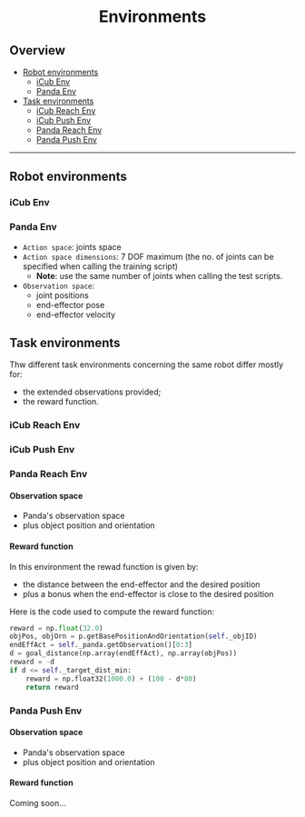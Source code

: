 <p align="center">
<h1 align="center">Environments</h1>
</p>

## Overview
 - [Robot environments](#robot-environments)
    - [iCub Env](#icub-env)
    - [Panda Env](#panda-env)
 - [Task environments](#task-environments)
    - [iCub Reach Env](#icub-reach-env)
    - [iCub Push Env](#icub-push-env)
    - [Panda Reach Env](#panda-reach-env)
    - [Panda Push Env](#panda-push-env)
---

## Robot environments
### iCub Env
### Panda Env
- `Action space`: joints space
- `Action space dimensions`: 7 DOF maximum (the no. of joints can be specified when calling the training script) 
    - **Note**: use the same number of joints when calling the test scripts.
-  `Observation space`: 
   - joint positions
   - end-effector pose
   - end-effector velocity

## Task environments

Thw different task environments concerning the same robot differ mostly for:
  - the extended observations provided;
  - the reward function.
  
### iCub Reach Env
### iCub Push Env

### Panda Reach Env

#### Observation space
- Panda's observation space
- plus object position and orientation

#### Reward function
In this environment the rewad function is given by:
- the distance between the end-effector and the desired position
- plus a bonus when the end-effector is close to the desired position

Here is the code used to compute the reward function:

```python
reward = np.float(32.0)
objPos, objOrn = p.getBasePositionAndOrientation(self._objID)
endEffAct = self._panda.getObservation()[0:3]
d = goal_distance(np.array(endEffAct), np.array(objPos))
reward = -d
if d <= self._target_dist_min:
    reward = np.float32(1000.0) + (100 - d*80)
    return reward
```

### Panda Push Env

#### Observation space
- Panda's observation space
- plus object position and orientation

#### Reward function
Coming soon...
```
